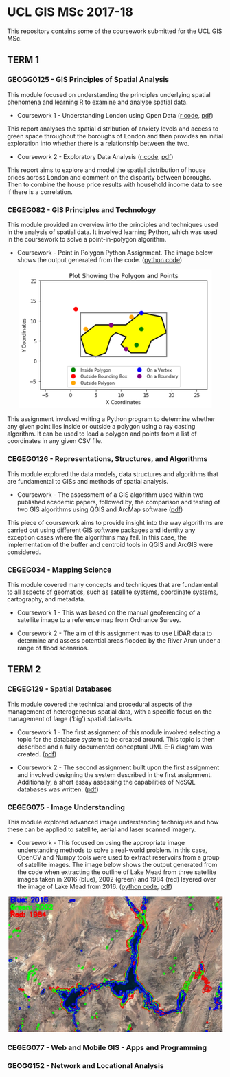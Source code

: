 # UCL GIS MSc 2017-18

This repository contains some of the coursework submitted for the UCL GIS MSc.

## TERM 1

### GEOGG0125 - GIS Principles of Spatial Analysis

This module focused on understanding the principles underlying spatial phenomena and learning R to examine and analyse spatial data.

* Coursework 1 - Understanding London using Open Data ([r code](https://github.com/nicolacritten/ucl_gis_msc/blob/master/GEOGG0125/Green%20space%20and%20Anxiety%20in%20London.R), [pdf](/pdfs/SpatialDataAnalysisMM.pdf))

This report analyses the spatial distribution of anxiety levels and access to green space throughout the boroughs of London and then provides an initial exploration into whether there is a relationship between the two.

* Coursework 2 - Exploratory Data Analysis ([r code](https://github.com/nicolacritten/ucl_gis_msc/blob/master/GEOGG0125/LondonHousePrices.R), [pdf](/pdfs/SpatialDataAnalysisNB.pdf))

This report aims to explore and model the spatial distribution of house prices across London and comment on the disparity between boroughs. Then to combine the house price results with household income data to see if there is a correlation.

### CEGEG082 - GIS Principles and Technology

This module provided an overview into the principles and techniques used in the analysis of spatial data. It involved learning Python, which was used in the coursework to solve a point-in-polygon algorithm.

* Coursework - Point in Polygon Python Assignment. The image below shows the output generated from the code. ([python code](https://github.com/nicolacritten/ucl_gis_msc/blob/master/CEGEG082/PIP.py))

<p align="center"><img src="https://github.com/nicolacritten/ucl_gis_msc/blob/master/images/pip.png?raw=true" width="450"></p>

This assignment involved writing a Python program to determine whether any given point lies inside or outside a polygon using a ray casting algorithm. It can be used to load a polygon and points from a list of coordinates in any given CSV file.

### CEGEG0126 - Representations, Structures, and Algorithms

This module explored the data models, data structures and algorithms that are fundamental to GISs and methods of spatial analysis.

* Coursework - The assessment of a GIS algorithm used within two published academic papers, followed by, the comparison and testing of two GIS algorithms using QGIS and ArcMap software ([pdf](/pdfs/Algorithms.pdf))

This piece of coursework aims to provide insight into the way algorithms are carried out using different GIS software packages and identity any exception cases where the algorithms may fail. In this case, the implementation of the buffer and centroid tools in QGIS and ArcGIS were considered.

### CEGEG034 - Mapping Science

This module covered many concepts and techniques that are fundamental to all aspects of geomatics, such as satellite systems, coordinate systems, cartography, and metadata.

* Coursework 1 - This was based on the manual geoferencing of a satellite image to a reference map from Ordnance Survey.

* Coursework 2 - The aim of this assignment was to use LiDAR data to determine and assess potential areas flooded by the River Arun under a range of flood scenarios.

## TERM 2

### CEGEG129 - Spatial Databases

This module covered the technical and procedural aspects of the management of heterogeneous spatial data, with a specific focus on the management of large (‘big’) spatial datasets.

* Coursework 1 - The first assignment of this module involved selecting a topic for the database system to be created around. This topic is then described and a fully documented conceptual UML E-R diagram was created. ([pdf](https://github.com/nicolacritten/ucl_gis_msc/blob/master/pdfs/SpatialDatabases1.pdf))

* Coursework 2 - The second assignment built upon the first assignment and involved designing the system described in the first assignment. Additionally, a short essay assessing the capabilities of NoSQL databases was written. ([pdf](https://github.com/nicolacritten/ucl_gis_msc/blob/master/pdfs/SpatialDatabases2.pdf))

### CEGEG075 - Image Understanding

This module explored advanced image understanding techniques and how these can be applied to satellite, aerial and laser scanned imagery. 

* Coursework - This focused on using the appropriate image understanding methods to solve a real-world problem. In this case, OpenCV and Numpy tools were used to extract reservoirs from a group of satellite images. The image below shows the output generated from the code when extracting the outline of Lake Mead from three satellite images taken in 2016 (blue), 2002 (green) and 1984 (red) layered over the image of Lake Mead from 2016. ([python code](https://github.com/nicolacritten/ucl_gis_msc/blob/master/CEGEG075/ReservoirExtraction.py), [pdf](/pdfs/ImageUnderstanding.pdf))

<p align="center"><img src="https://github.com/nicolacritten/ucl_gis_msc/blob/master/images/LakeMead-Time.png?raw=true" width="500"></p>

### CEGEG077 - Web and Mobile GIS - Apps and Programming

### GEOGG152 - Network and Locational Analysis
